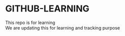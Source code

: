 # GITHUB-LEARNING
This repo is for learning 
<br>
We are updating this for learning and tracking purpose
